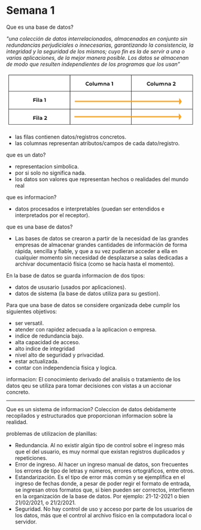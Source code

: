 # Semana 1

Que es una base de datos?

*"una colección de datos interrelacionados, almacenados en conjunto sin
redundancias perjudiciales o innecesarias, garantizando la consistencia, la integridad y la seguridad de los mismos; cuyo fin es la de servir a una o varias aplicaciones, de la mejor manera posible. Los datos se almacenan de modo que resulten independientes de los programas que los usan”*

![1](https://github.com/zahiraanalia6/Administracion-de-Base-de-Datos/blob/main/img/1.png "1")

* las filas contienen datos/registros concretos.
* las columnas representan atributos/campos de cada dato/registro.

que es un dato?
* representacion simbolica.
* por si solo no significa nada.
* los datos son valores que representan hechos o realidades del mundo real

que es informacion?
* datos procesados e interpretables (puedan ser entendidos e interpretados por el receptor).

que es una base de datos?
* Las bases de datos se crearon a partir de la necesidad de las grandes empresas de almacenar grandes cantidades de información de forma rápida, sencilla y fiable, y que a su vez pudieran acceder a ella en cualquier momento sin necesidad de desplazarse a salas dedicadas a archivar documentació física (como se hacía hasta el momento). 

En la base de datos se guarda informacion de dos tipos:
* datos de ususario (usados por aplicaciones).
* datos de sistema (la base de datos utiliza para su gestion).

Para que una base de datos se considere organizada debe cumplir los siguientes objetivos:
* ser versatil.
* atender con rapidez adecuada a la aplicacion o empresa.
* indice de redundancia bajo.
* alta capacidad de acceso.
* alto indice de integridad
* nivel alto de seguridad y privacidad.
* estar actualizada.
* contar con independencia fisica y logica.

informacion:
El conocimiento derivado del analisis o tratamiento de los datos qeu se utiliza para tomar decisiones con vistas a un accionar concreto.

***

Que es un sistema de informacion?
Coleccion de datos debidamente recopilados y estructurados que proporcionan informacion sobre la realidad.

problemas de utilizacion de planillas:
* Redundancia. Al no existir algún tipo de control sobre el ingreso más que el del usuario, es muy normal que existan registros duplicados y repeticiones. 
* Error de ingreso. Al hacer un ingreso manual de datos, son frecuentes los errores de tipo de letras y números, errores ortográficos, entre otros. 
* Estandarización. Es el tipo de error más común y se ejemplifica en el ingreso de fechas donde, a pesar de poder regir el formato de entrada, se ingresan otros formatos que, si bien pueden ser correctos, interfieren en la organización de la base de datos. Por ejemplo: 21-12-2021 o bien 21/02/2021, o 21/2/2021.
* Seguridad. No hay control de uso y acceso por parte de los usuarios de los datos, más que el control al archivo físico en la computadora local o servidor.
